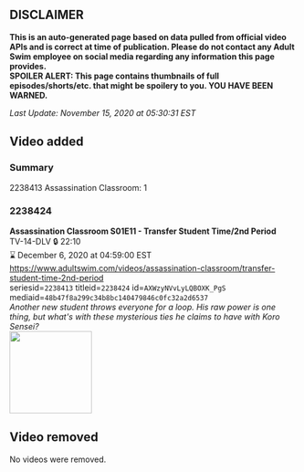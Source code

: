 ## DISCLAIMER
**This is an auto-generated page based on data pulled from official video APIs and is correct at time of publication. Please do not contact any Adult Swim employee on social media regarding any information this page provides.**  
**SPOILER ALERT: This page contains thumbnails of full episodes/shorts/etc. that might be spoilery to you. YOU HAVE BEEN WARNED.**  

_Last Update: November 15, 2020 at 05:30:31 EST_
## Video added
### Summary
2238413 Assassination Classroom: 1  
### 2238424
**Assassination Classroom S01E11 - Transfer Student Time/2nd Period**  
TV-14-DLV 🔒 22:10  
⌛ December 6, 2020 at 04:59:00 EST  
https://www.adultswim.com/videos/assassination-classroom/transfer-student-time-2nd-period  
seriesid=`2238413` titleid=`2238424` id=`AXWzyNVvLyLQBOXK_PgS` mediaid=`48b47f8a299c34b8bc140479846c0fc32a2d6537`  
_Another new student throws everyone for a loop. His raw power is one thing, but what's with these mysterious ties he claims to have with Koro Sensei?_  
<a href="https://media.cdn.adultswim.com/uploads/20201110/thumbnails/2_2011101511202-AssassinationClass_111.jpg"><img src="https://media.cdn.adultswim.com/uploads/20201110/thumbnails/2_2011101511202-AssassinationClass_111.jpg" height="144px" /></a>
## Video removed
No videos were removed.  

